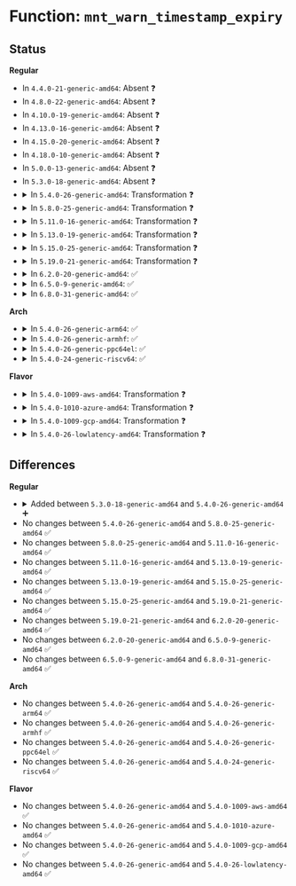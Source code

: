 # Function: <code>mnt_warn_timestamp_expiry</code>

## Status
<b>Regular</b>
<ul>
<li>
In <code>4.4.0-21-generic-amd64</code>: Absent ❓
</li>
<li>
In <code>4.8.0-22-generic-amd64</code>: Absent ❓
</li>
<li>
In <code>4.10.0-19-generic-amd64</code>: Absent ❓
</li>
<li>
In <code>4.13.0-16-generic-amd64</code>: Absent ❓
</li>
<li>
In <code>4.15.0-20-generic-amd64</code>: Absent ❓
</li>
<li>
In <code>4.18.0-10-generic-amd64</code>: Absent ❓
</li>
<li>
In <code>5.0.0-13-generic-amd64</code>: Absent ❓
</li>
<li>
In <code>5.3.0-18-generic-amd64</code>: Absent ❓
</li>
<li>
<details>
<summary>In <code>5.4.0-26-generic-amd64</code>: Transformation ❓</summary>

```c
void mnt_warn_timestamp_expiry(struct path * mountpoint, struct vfsmount * mnt)
```

```json
{
  "name": "mnt_warn_timestamp_expiry",
  "collision_type": "Unique Static",
  "inline_type": "No",
  "funcs": [
    {
      "addr": 0,
      "name": "mnt_warn_timestamp_expiry",
      "external": false,
      "loc": "fs/namespace.c:2478",
      "file": "fs/namespace.c",
      "inline": "seen, unknown",
      "caller_inline": [],
      "caller_func": [
        "fs/namespace.c:do_mount",
        "fs/namespace.c:do_mount",
        "fs/namespace.c:do_mount"
      ]
    }
  ],
  "symbols": [
    {
      "addr": 18446744071581997728,
      "name": "mnt_warn_timestamp_expiry",
      "section": ".text",
      "bind": "STB_LOCAL",
      "size": 202
    },
    {
      "addr": 18446744071582022497,
      "name": "mnt_warn_timestamp_expiry.cold",
      "section": ".text",
      "bind": "STB_LOCAL",
      "size": 88
    }
  ]
}
```
</details>
</li>
<li>
<details>
<summary>In <code>5.8.0-25-generic-amd64</code>: Transformation ❓</summary>

```c
void mnt_warn_timestamp_expiry(struct path * mountpoint, struct vfsmount * mnt)
```

```json
{
  "name": "mnt_warn_timestamp_expiry",
  "collision_type": "Unique Static",
  "inline_type": "No",
  "funcs": [
    {
      "addr": 0,
      "name": "mnt_warn_timestamp_expiry",
      "external": false,
      "loc": "fs/namespace.c:2536",
      "file": "fs/namespace.c",
      "inline": "seen, unknown",
      "caller_inline": [],
      "caller_func": [
        "fs/namespace.c:do_new_mount_fc",
        "fs/namespace.c:do_reconfigure_mnt"
      ]
    }
  ],
  "symbols": [
    {
      "addr": 18446744071582230896,
      "name": "mnt_warn_timestamp_expiry",
      "section": ".text",
      "bind": "STB_LOCAL",
      "size": 202
    },
    {
      "addr": 18446744071582257217,
      "name": "mnt_warn_timestamp_expiry.cold",
      "section": ".text",
      "bind": "STB_LOCAL",
      "size": 88
    }
  ]
}
```
</details>
</li>
<li>
<details>
<summary>In <code>5.11.0-16-generic-amd64</code>: Transformation ❓</summary>

```c
void mnt_warn_timestamp_expiry(struct path * mountpoint, struct vfsmount * mnt)
```

```json
{
  "name": "mnt_warn_timestamp_expiry",
  "collision_type": "Unique Static",
  "inline_type": "No",
  "funcs": [
    {
      "addr": 0,
      "name": "mnt_warn_timestamp_expiry",
      "external": false,
      "loc": "fs/namespace.c:2542",
      "file": "fs/namespace.c",
      "inline": "seen, unknown",
      "caller_inline": [],
      "caller_func": [
        "fs/namespace.c:do_new_mount_fc",
        "fs/namespace.c:do_reconfigure_mnt"
      ]
    }
  ],
  "symbols": [
    {
      "addr": 18446744071582278928,
      "name": "mnt_warn_timestamp_expiry",
      "section": ".text",
      "bind": "STB_LOCAL",
      "size": 202
    },
    {
      "addr": 18446744071591339898,
      "name": "mnt_warn_timestamp_expiry.cold",
      "section": ".text",
      "bind": "STB_LOCAL",
      "size": 88
    }
  ]
}
```
</details>
</li>
<li>
<details>
<summary>In <code>5.13.0-19-generic-amd64</code>: Transformation ❓</summary>

```c
void mnt_warn_timestamp_expiry(struct path * mountpoint, struct vfsmount * mnt)
```

```json
{
  "name": "mnt_warn_timestamp_expiry",
  "collision_type": "Unique Static",
  "inline_type": "No",
  "funcs": [
    {
      "addr": 0,
      "name": "mnt_warn_timestamp_expiry",
      "external": false,
      "loc": "fs/namespace.c:2566",
      "file": "fs/namespace.c",
      "inline": "seen, unknown",
      "caller_inline": [],
      "caller_func": [
        "fs/namespace.c:path_mount",
        "fs/namespace.c:path_mount",
        "fs/namespace.c:do_new_mount"
      ]
    }
  ],
  "symbols": [
    {
      "addr": 18446744071582304560,
      "name": "mnt_warn_timestamp_expiry",
      "section": ".text",
      "bind": "STB_LOCAL",
      "size": 202
    },
    {
      "addr": 18446744071591282607,
      "name": "mnt_warn_timestamp_expiry.cold",
      "section": ".text",
      "bind": "STB_LOCAL",
      "size": 88
    }
  ]
}
```
</details>
</li>
<li>
<details>
<summary>In <code>5.15.0-25-generic-amd64</code>: Transformation ❓</summary>

```c
void mnt_warn_timestamp_expiry(struct path * mountpoint, struct vfsmount * mnt)
```

```json
{
  "name": "mnt_warn_timestamp_expiry",
  "collision_type": "Unique Static",
  "inline_type": "No",
  "funcs": [
    {
      "addr": 0,
      "name": "mnt_warn_timestamp_expiry",
      "external": false,
      "loc": "fs/namespace.c:2568",
      "file": "fs/namespace.c",
      "inline": "seen, unknown",
      "caller_inline": [],
      "caller_func": [
        "fs/namespace.c:path_mount",
        "fs/namespace.c:path_mount",
        "fs/namespace.c:do_new_mount"
      ]
    }
  ],
  "symbols": [
    {
      "addr": 18446744071582623664,
      "name": "mnt_warn_timestamp_expiry",
      "section": ".text",
      "bind": "STB_LOCAL",
      "size": 202
    },
    {
      "addr": 18446744071592230543,
      "name": "mnt_warn_timestamp_expiry.cold",
      "section": ".text",
      "bind": "STB_LOCAL",
      "size": 88
    }
  ]
}
```
</details>
</li>
<li>
<details>
<summary>In <code>5.19.0-21-generic-amd64</code>: Transformation ❓</summary>

```c
void mnt_warn_timestamp_expiry(struct path * mountpoint, struct vfsmount * mnt)
```

```json
{
  "name": "mnt_warn_timestamp_expiry",
  "collision_type": "Unique Static",
  "inline_type": "No",
  "funcs": [
    {
      "addr": 0,
      "name": "mnt_warn_timestamp_expiry",
      "external": false,
      "loc": "fs/namespace.c:2609",
      "file": "fs/namespace.c",
      "inline": "seen, unknown",
      "caller_inline": [],
      "caller_func": [
        "fs/namespace.c:path_mount",
        "fs/namespace.c:path_mount",
        "fs/namespace.c:do_new_mount"
      ]
    }
  ],
  "symbols": [
    {
      "addr": 18446744071583159472,
      "name": "mnt_warn_timestamp_expiry",
      "section": ".text",
      "bind": "STB_LOCAL",
      "size": 245
    },
    {
      "addr": 18446744071594010512,
      "name": "mnt_warn_timestamp_expiry.cold",
      "section": ".text",
      "bind": "STB_LOCAL",
      "size": 96
    }
  ]
}
```
</details>
</li>
<li>
<details>
<summary>In <code>6.2.0-20-generic-amd64</code>: ✅</summary>

```c
void mnt_warn_timestamp_expiry(struct path * mountpoint, struct vfsmount * mnt)
```

```json
{
  "name": "mnt_warn_timestamp_expiry",
  "collision_type": "Unique Static",
  "inline_type": "No",
  "funcs": [
    {
      "addr": 18446744071583733776,
      "name": "mnt_warn_timestamp_expiry",
      "external": false,
      "loc": "fs/namespace.c:2714",
      "file": "fs/namespace.c",
      "inline": "seen, unknown",
      "caller_inline": [],
      "caller_func": [
        "fs/namespace.c:path_mount",
        "fs/namespace.c:path_mount",
        "fs/namespace.c:do_new_mount"
      ]
    }
  ],
  "symbols": [
    {
      "addr": 18446744071583733776,
      "name": "mnt_warn_timestamp_expiry",
      "section": ".text",
      "bind": "STB_LOCAL",
      "size": 367
    }
  ]
}
```
</details>
</li>
<li>
<details>
<summary>In <code>6.5.0-9-generic-amd64</code>: ✅</summary>

```c
void mnt_warn_timestamp_expiry(struct path * mountpoint, struct vfsmount * mnt)
```

```json
{
  "name": "mnt_warn_timestamp_expiry",
  "collision_type": "Unique Static",
  "inline_type": "No",
  "funcs": [
    {
      "addr": 18446744071583950688,
      "name": "mnt_warn_timestamp_expiry",
      "external": false,
      "loc": "fs/namespace.c:2792",
      "file": "fs/namespace.c",
      "inline": "seen, unknown",
      "caller_inline": [],
      "caller_func": [
        "fs/namespace.c:path_mount",
        "fs/namespace.c:path_mount",
        "fs/namespace.c:do_new_mount"
      ]
    }
  ],
  "symbols": [
    {
      "addr": 18446744071583950688,
      "name": "mnt_warn_timestamp_expiry",
      "section": ".text",
      "bind": "STB_LOCAL",
      "size": 244
    }
  ]
}
```
</details>
</li>
<li>
<details>
<summary>In <code>6.8.0-31-generic-amd64</code>: ✅</summary>

```c
void mnt_warn_timestamp_expiry(struct path * mountpoint, struct vfsmount * mnt)
```

```json
{
  "name": "mnt_warn_timestamp_expiry",
  "collision_type": "Unique Static",
  "inline_type": "No",
  "funcs": [
    {
      "addr": 18446744071584158320,
      "name": "mnt_warn_timestamp_expiry",
      "external": false,
      "loc": "fs/namespace.c:2797",
      "file": "fs/namespace.c",
      "inline": "seen, unknown",
      "caller_inline": [],
      "caller_func": [
        "fs/namespace.c:path_mount",
        "fs/namespace.c:path_mount",
        "fs/namespace.c:do_new_mount"
      ]
    }
  ],
  "symbols": [
    {
      "addr": 18446744071584158320,
      "name": "mnt_warn_timestamp_expiry",
      "section": ".text",
      "bind": "STB_LOCAL",
      "size": 244
    }
  ]
}
```
</details>
</li>
</ul>
<b>Arch</b>
<ul>
<li>
<details>
<summary>In <code>5.4.0-26-generic-arm64</code>: ✅</summary>

```c
void mnt_warn_timestamp_expiry(struct path * mountpoint, struct vfsmount * mnt)
```

```json
{
  "name": "mnt_warn_timestamp_expiry",
  "collision_type": "Unique Static",
  "inline_type": "No",
  "funcs": [
    {
      "addr": 18446603336493515064,
      "name": "mnt_warn_timestamp_expiry",
      "external": false,
      "loc": "fs/namespace.c:2478",
      "file": "fs/namespace.c",
      "inline": "seen, unknown",
      "caller_inline": [],
      "caller_func": [
        "fs/namespace.c:do_mount",
        "fs/namespace.c:do_mount",
        "fs/namespace.c:do_mount"
      ]
    }
  ],
  "symbols": [
    {
      "addr": 18446603336493515064,
      "name": "mnt_warn_timestamp_expiry",
      "section": ".text",
      "bind": "STB_LOCAL",
      "size": 300
    }
  ]
}
```
</details>
</li>
<li>
<details>
<summary>In <code>5.4.0-26-generic-armhf</code>: ✅</summary>

```c
void mnt_warn_timestamp_expiry(struct path * mountpoint, struct vfsmount * mnt)
```

```json
{
  "name": "mnt_warn_timestamp_expiry",
  "collision_type": "Unique Static",
  "inline_type": "No",
  "funcs": [
    {
      "addr": 3227070980,
      "name": "mnt_warn_timestamp_expiry",
      "external": false,
      "loc": "fs/namespace.c:2478",
      "file": "fs/namespace.c",
      "inline": "seen, unknown",
      "caller_inline": [],
      "caller_func": [
        "fs/namespace.c:do_mount",
        "fs/namespace.c:do_mount",
        "fs/namespace.c:do_mount"
      ]
    }
  ],
  "symbols": [
    {
      "addr": 3227070980,
      "name": "mnt_warn_timestamp_expiry",
      "section": ".text",
      "bind": "STB_LOCAL",
      "size": 336
    }
  ]
}
```
</details>
</li>
<li>
<details>
<summary>In <code>5.4.0-26-generic-ppc64el</code>: ✅</summary>

```c
void mnt_warn_timestamp_expiry(struct path * mountpoint, struct vfsmount * mnt)
```

```json
{
  "name": "mnt_warn_timestamp_expiry",
  "collision_type": "Unique Static",
  "inline_type": "No",
  "funcs": [
    {
      "addr": 13835058055287079184,
      "name": "mnt_warn_timestamp_expiry",
      "external": false,
      "loc": "fs/namespace.c:2478",
      "file": "fs/namespace.c",
      "inline": "seen, unknown",
      "caller_inline": [],
      "caller_func": [
        "fs/namespace.c:do_mount",
        "fs/namespace.c:do_mount",
        "fs/namespace.c:do_mount"
      ]
    }
  ],
  "symbols": [
    {
      "addr": 13835058055287079184,
      "name": "mnt_warn_timestamp_expiry",
      "section": ".text",
      "bind": "STB_LOCAL",
      "size": 420
    }
  ]
}
```
</details>
</li>
<li>
<details>
<summary>In <code>5.4.0-24-generic-riscv64</code>: ✅</summary>

```c
void mnt_warn_timestamp_expiry(struct path * mountpoint, struct vfsmount * mnt)
```

```json
{
  "name": "mnt_warn_timestamp_expiry",
  "collision_type": "Unique Static",
  "inline_type": "No",
  "funcs": [
    {
      "addr": 18446743936273185204,
      "name": "mnt_warn_timestamp_expiry",
      "external": false,
      "loc": "fs/namespace.c:2478",
      "file": "fs/namespace.c",
      "inline": "seen, unknown",
      "caller_inline": [],
      "caller_func": [
        "fs/namespace.c:do_mount",
        "fs/namespace.c:do_mount",
        "fs/namespace.c:do_mount"
      ]
    }
  ],
  "symbols": [
    {
      "addr": 18446743936273185204,
      "name": "mnt_warn_timestamp_expiry",
      "section": ".text",
      "bind": "STB_LOCAL",
      "size": 232
    }
  ]
}
```
</details>
</li>
</ul>
<b>Flavor</b>
<ul>
<li>
<details>
<summary>In <code>5.4.0-1009-aws-amd64</code>: Transformation ❓</summary>

```c
void mnt_warn_timestamp_expiry(struct path * mountpoint, struct vfsmount * mnt)
```

```json
{
  "name": "mnt_warn_timestamp_expiry",
  "collision_type": "Unique Static",
  "inline_type": "No",
  "funcs": [
    {
      "addr": 0,
      "name": "mnt_warn_timestamp_expiry",
      "external": false,
      "loc": "fs/namespace.c:2478",
      "file": "fs/namespace.c",
      "inline": "seen, unknown",
      "caller_inline": [],
      "caller_func": [
        "fs/namespace.c:do_mount",
        "fs/namespace.c:do_mount",
        "fs/namespace.c:do_mount"
      ]
    }
  ],
  "symbols": [
    {
      "addr": 18446744071581966464,
      "name": "mnt_warn_timestamp_expiry",
      "section": ".text",
      "bind": "STB_LOCAL",
      "size": 202
    },
    {
      "addr": 18446744071581991233,
      "name": "mnt_warn_timestamp_expiry.cold",
      "section": ".text",
      "bind": "STB_LOCAL",
      "size": 88
    }
  ]
}
```
</details>
</li>
<li>
<details>
<summary>In <code>5.4.0-1010-azure-amd64</code>: Transformation ❓</summary>

```c
void mnt_warn_timestamp_expiry(struct path * mountpoint, struct vfsmount * mnt)
```

```json
{
  "name": "mnt_warn_timestamp_expiry",
  "collision_type": "Unique Static",
  "inline_type": "No",
  "funcs": [
    {
      "addr": 0,
      "name": "mnt_warn_timestamp_expiry",
      "external": false,
      "loc": "fs/namespace.c:2478",
      "file": "fs/namespace.c",
      "inline": "seen, unknown",
      "caller_inline": [],
      "caller_func": [
        "fs/namespace.c:do_mount",
        "fs/namespace.c:do_mount",
        "fs/namespace.c:do_mount"
      ]
    }
  ],
  "symbols": [
    {
      "addr": 18446744071581904032,
      "name": "mnt_warn_timestamp_expiry",
      "section": ".text",
      "bind": "STB_LOCAL",
      "size": 202
    },
    {
      "addr": 18446744071581928801,
      "name": "mnt_warn_timestamp_expiry.cold",
      "section": ".text",
      "bind": "STB_LOCAL",
      "size": 88
    }
  ]
}
```
</details>
</li>
<li>
<details>
<summary>In <code>5.4.0-1009-gcp-amd64</code>: Transformation ❓</summary>

```c
void mnt_warn_timestamp_expiry(struct path * mountpoint, struct vfsmount * mnt)
```

```json
{
  "name": "mnt_warn_timestamp_expiry",
  "collision_type": "Unique Static",
  "inline_type": "No",
  "funcs": [
    {
      "addr": 0,
      "name": "mnt_warn_timestamp_expiry",
      "external": false,
      "loc": "fs/namespace.c:2478",
      "file": "fs/namespace.c",
      "inline": "seen, unknown",
      "caller_inline": [],
      "caller_func": [
        "fs/namespace.c:do_mount",
        "fs/namespace.c:do_mount",
        "fs/namespace.c:do_mount"
      ]
    }
  ],
  "symbols": [
    {
      "addr": 18446744071581957744,
      "name": "mnt_warn_timestamp_expiry",
      "section": ".text",
      "bind": "STB_LOCAL",
      "size": 202
    },
    {
      "addr": 18446744071581982513,
      "name": "mnt_warn_timestamp_expiry.cold",
      "section": ".text",
      "bind": "STB_LOCAL",
      "size": 88
    }
  ]
}
```
</details>
</li>
<li>
<details>
<summary>In <code>5.4.0-26-lowlatency-amd64</code>: Transformation ❓</summary>

```c
void mnt_warn_timestamp_expiry(struct path * mountpoint, struct vfsmount * mnt)
```

```json
{
  "name": "mnt_warn_timestamp_expiry",
  "collision_type": "Unique Static",
  "inline_type": "No",
  "funcs": [
    {
      "addr": 0,
      "name": "mnt_warn_timestamp_expiry",
      "external": false,
      "loc": "fs/namespace.c:2478",
      "file": "fs/namespace.c",
      "inline": "seen, unknown",
      "caller_inline": [],
      "caller_func": [
        "fs/namespace.c:do_mount",
        "fs/namespace.c:do_mount",
        "fs/namespace.c:do_mount"
      ]
    }
  ],
  "symbols": [
    {
      "addr": 18446744071582029744,
      "name": "mnt_warn_timestamp_expiry",
      "section": ".text",
      "bind": "STB_LOCAL",
      "size": 202
    },
    {
      "addr": 18446744071582052977,
      "name": "mnt_warn_timestamp_expiry.cold",
      "section": ".text",
      "bind": "STB_LOCAL",
      "size": 88
    }
  ]
}
```
</details>
</li>
</ul>

## Differences
<b>Regular</b>
<ul>
<li>
<details>
<summary>Added between <code>5.3.0-18-generic-amd64</code> and <code>5.4.0-26-generic-amd64</code> ➕</summary>

```c
void mnt_warn_timestamp_expiry(struct path * mountpoint, struct vfsmount * mnt)
```
</details>
</li>
<li>
No changes between <code>5.4.0-26-generic-amd64</code> and <code>5.8.0-25-generic-amd64</code> ✅
</li>
<li>
No changes between <code>5.8.0-25-generic-amd64</code> and <code>5.11.0-16-generic-amd64</code> ✅
</li>
<li>
No changes between <code>5.11.0-16-generic-amd64</code> and <code>5.13.0-19-generic-amd64</code> ✅
</li>
<li>
No changes between <code>5.13.0-19-generic-amd64</code> and <code>5.15.0-25-generic-amd64</code> ✅
</li>
<li>
No changes between <code>5.15.0-25-generic-amd64</code> and <code>5.19.0-21-generic-amd64</code> ✅
</li>
<li>
No changes between <code>5.19.0-21-generic-amd64</code> and <code>6.2.0-20-generic-amd64</code> ✅
</li>
<li>
No changes between <code>6.2.0-20-generic-amd64</code> and <code>6.5.0-9-generic-amd64</code> ✅
</li>
<li>
No changes between <code>6.5.0-9-generic-amd64</code> and <code>6.8.0-31-generic-amd64</code> ✅
</li>
</ul>
<b>Arch</b>
<ul>
<li>
No changes between <code>5.4.0-26-generic-amd64</code> and <code>5.4.0-26-generic-arm64</code> ✅
</li>
<li>
No changes between <code>5.4.0-26-generic-amd64</code> and <code>5.4.0-26-generic-armhf</code> ✅
</li>
<li>
No changes between <code>5.4.0-26-generic-amd64</code> and <code>5.4.0-26-generic-ppc64el</code> ✅
</li>
<li>
No changes between <code>5.4.0-26-generic-amd64</code> and <code>5.4.0-24-generic-riscv64</code> ✅
</li>
</ul>
<b>Flavor</b>
<ul>
<li>
No changes between <code>5.4.0-26-generic-amd64</code> and <code>5.4.0-1009-aws-amd64</code> ✅
</li>
<li>
No changes between <code>5.4.0-26-generic-amd64</code> and <code>5.4.0-1010-azure-amd64</code> ✅
</li>
<li>
No changes between <code>5.4.0-26-generic-amd64</code> and <code>5.4.0-1009-gcp-amd64</code> ✅
</li>
<li>
No changes between <code>5.4.0-26-generic-amd64</code> and <code>5.4.0-26-lowlatency-amd64</code> ✅
</li>
</ul>
